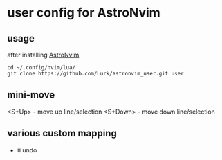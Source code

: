 # user config for AstroNvim

## usage

after installing [AstroNvim](https://astronvim.com/)

```
cd ~/.config/nvim/lua/
git clone https://github.com/Lurk/astronvim_user.git user
```

## mini-move

<S+Up>      - move up line/selection
<S+Down>    - move down line/selection 

## various custom mapping

- `U` undo


